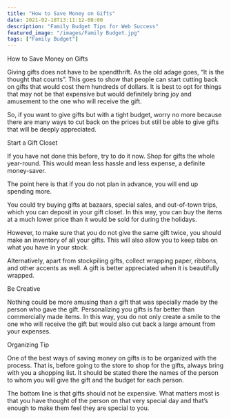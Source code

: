 ```yaml
---
title: "How to Save Money on Gifts"
date: 2021-02-18T13:11:12-08:00
description: "Family Budget Tips for Web Success"
featured_image: "/images/Family Budget.jpg"
tags: ["Family Budget"]
---
```


How to Save Money on Gifts


Giving gifts does not have to be spendthrift. As the old adage goes, “It is the thought that counts”. This goes to show that people can start cutting back on gifts that would cost them hundreds of dollars. It is best to opt for things that may not be that expensive but would definitely bring joy and amusement to the one who will receive the gift.

So, if you want to give gifts but with a tight budget, worry no more because there are many ways to cut back on the prices but still be able to give gifts that will be deeply appreciated.

Start a Gift Closet

If you have not done this before, try to do it now. Shop for gifts the whole year-round. This would mean less hassle and less expense, a definite money-saver.

The point here is that if you do not plan in advance, you will end up spending more.

You could try buying gifts at bazaars, special sales, and out-of-town trips, which you can deposit in your gift closet. In this way, you can buy the items at a much lower price than it would be sold for during the holidays.

However, to make sure that you do not give the same gift twice, you should make an inventory of all your gifts. This will also allow you to keep tabs on what you have in your stock.

Alternatively, apart from stockpiling gifts, collect wrapping paper, ribbons, and other accents as well. A gift is better appreciated when it is beautifully wrapped.

Be Creative

Nothing could be more amusing than a gift that was specially made by the person who gave the gift. Personalizing you gifts is far better than commercially made items. In this way, you do not only create a smile to the one who will receive the gift but would also cut back a large amount from your expenses.

Organizing Tip

One of the best ways of saving money on gifts is to be organized with the process. That is, before going to the store to shop for the gifts, always bring with you a shopping list. It should be stated there the names of the person to whom you will give the gift and the budget for each person.

The bottom line is that gifts should not be expensive. What matters most is that you have thought of the person on that very special day and that’s enough to make them feel they are special to you.

